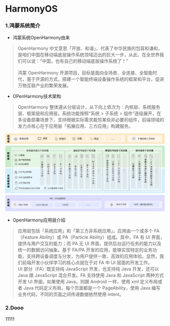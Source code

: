 # HarmonyOS

### 1.鸿蒙系统简介

+ 鸿蒙系统OpenHarmony由来

> OpenHarmony 中文意思「开放、和谐」，代表了中华民族的包容和谦和，是咱们中国在移动端底层操作系统领域迈出的巨大一步，从此，在全世界我们可以说：“中国，也有自己的移动端底层操作系统了！”<br/><br/>鸿蒙 OpenHarmony 开源项目，目标是面向全场景、全连接、全智能时代，基于开源的方式，搭建一个智能终端设备操作系统的框架和平台，促进万物互联产业的繁荣发展。

+ OPenHarmony技术架构

> OpenHarmony 整体遵从分层设计，从下向上依次为：内核层、系统服务层、框架层和应用层。系统功能按照“系统 > 子系统 > 组件”逐级展开，在多设备部署场景下，支持根据实际需求裁剪某些非必要的组件，前端领域的发力点核心在于应用层「拓展应用、三方应用」构建服务。

![](https://github.com/tianshaojun/HarmonyOS/raw/master/md_img/1.png)

+ OpenHarmony应用层介绍

> 应用层包括「系统应用」和「第三方非系统应用」。应用由一个或多个 FA（Feature Ability）或 PA（Particle Ability）组成。其中，FA 有 UI 界面，提供与用户交互的能力；而 PA 无 UI 界面，提供后台运行任务的能力以及统一的数据访问抽象。基于 FA/PA 开发的应用，能够实现特定的业务功能，支持跨设备调度与分发，为用户提供一致、高效的应用体验。显然，我们前端开发小伙伴学习的核心点就在于对 FA 中 UI 层面的开发工作。<br/> UI 部分（FA）既支持纯 JavaScript 开发，也支持纯 Java 开发，还可以 Java 跟 JavaScript 混合开发。FA 支持使用 Java 和 JavaScript 两种方式开发 UI 界面。如果使用 Java，则跟 Android 一样，使用 xml 定义布局或者 Java 代码定义布局，每个页面都是一个 PageAbility，使用 Java 编写业务代码，不同的页面之间传递数据依然使用 intent。

### 2.Dooo

11111


 

 




 

 
 
 
 
 
 
 

 
 
 



 






 
 
 
 
 
 






